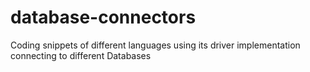 # database-connectors
Coding snippets of different languages using its driver implementation connecting to different Databases
